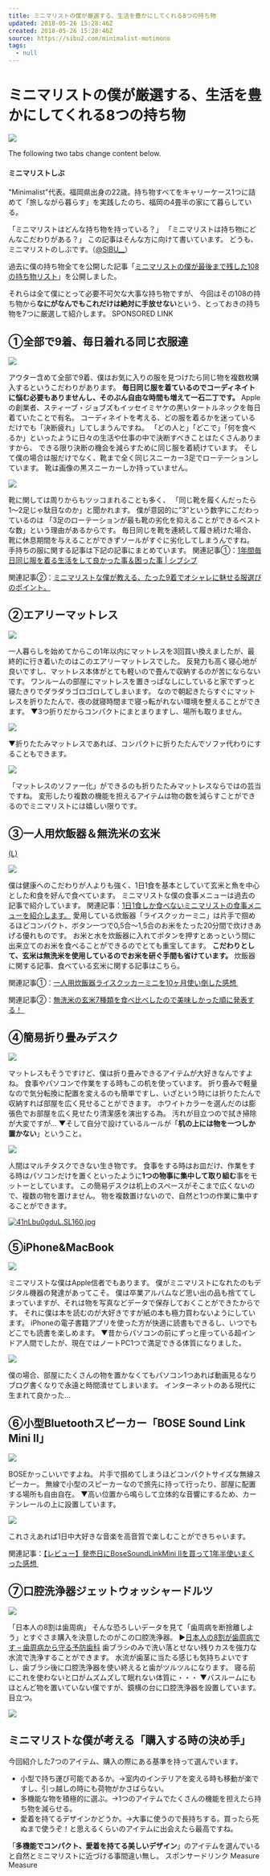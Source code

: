 ```yaml
---
title: ミニマリストの僕が厳選する、生活を豊かにしてくれる8つの持ち物
updated: 2018-05-26 15:28:46Z
created: 2018-05-26 15:28:46Z
source: https://sibu2.com/minimalist-motimono
tags:
  - null
---
```


# ミニマリストの僕が厳選する、生活を豊かにしてくれる8つの持ち物

![](../_resources/8bbab10648ad03e002391285f2c50114.png)

The following two tabs change content below.

#### ミニマリストしぶ

"Minimalist"代表。福岡県出身の22歳。持ち物すべてをキャリーケース1つに詰めて「旅しながら暮らす」を実践したのち、福岡の4畳半の家にて暮らしている。

「ミニマリストはどんな持ち物を持っている？」
「ミニマリストは持ち物にどんなこだわりがある？」
この記事はそんな方に向けて書いています。
どうも、ミニマリストのしぶです。（[@SIBU__](https://twitter.com/SIBU__)）

過去に僕の持ち物全てを公開した記事「[ミニマリストの僕が最後まで残した108の持ち物リスト](https://sibu2.com/minimalist-no-motimono)」を公開しました。

それらは全て僕にとって必要不可欠な大事な持ち物ですが、
今回はその108の持ち物から**なにがなんでもこれだけは絶対に手放せない**という、とっておきの持ち物を7つに厳選して紹介します。
SPONSORED LINK

## ①全部で9着、毎日着れる同じ衣服達

[![](../_resources/1e8b707c156d248ca8d45c76123dd88c.png)](https://sibu2.com/wp-content/uploads/2016/09/fe089f46649e08c94c19830f60267391.png)

アウター含めて全部で9着、僕はお気に入りの服を見つけたら同じ物を複数枚購入するというこだわりがあります。
**毎日同じ服を着ているのでコーディネイトに悩む必要もありませんし、そのぶん自由な時間も増えて一石二丁です。**
Appleの創業者、スティーブ・ジョブズもイッセイミヤケの黒いタートルネックを毎日着ていたことで有名。
コーディネイトを考える、どの服を着るかを迷っているだけでも「決断疲れ」してしまうんですね。
「どの人と」「どこで」「何を食べるか」といったように日々の生活や仕事の中で決断すべきことはたくさんありますから、
できる限り決断の機会を減らすために同じ服を着続けています。
そして僕の場合は服だけでなく、靴まで全く同じスニーカー3足でローテーションしています。
靴は画像の黒スニーカーしか持っていません。

[![](../_resources/2b23bd2db4c7a227b3380f4985a1ecf4.jpg)](https://sibu2.com/wp-content/uploads/2016/12/th_IMG_1886.jpg)

靴に関しては周りからもツッコまれることも多く、
「同じ靴を履くんだったら1〜2足じゃ駄目なのか」と聞かれます。
僕が意図的に”3”という数字にこだわっているのは
「3足のローテーションが最も靴の劣化を抑えることができるベストな数」という理由があるからです。
毎日同じを靴を連続して履き続けた場合、靴に休息期間を与えることができずソールがすぐに劣化してしまうんですね。
手持ちの服に関する記事は下記の記事にまとめています。
関連記事①：[1年間毎日同じ服を着る生活をして良かった事＆困った事 | シブシブ](https://sibu2.com/mainiti-onazi-huku)

関連記事②：[ミニマリストな僕が教える、たった9着でオシャレに魅せる服選びのポイント。](https://sibu2.com/minimalist-outfit)

## ②エアリーマットレス

[![](../_resources/5a7616f06f280556d7ab2ac1deb5fb82.jpg)](https://sibu2.com/wp-content/uploads/2017/02/th_IMG_3245.jpg)

一人暮らしを始めてからこの1年以内にマットレスを3回買い換えましたが、最終的に行き着いたのはこのエアリーマットレスでした。
反発力も高く寝心地が良いですし、マットレス本体がとても軽いので畳んで収納するのが苦にならないです。
ワンルームの部屋にマットレスを置きっぱなしにしていると家でずっと寝たきりでダラダラゴロゴロしてしまいます。
なので朝起きたらすぐにマットレスを折りたたんで、夜の就寝時間まで寝っ転がれない環境を整えることができます。
▼3つ折りだからコンパクトにまとまりますし、場所も取りません。

[![](../_resources/53a1645a8fcf6e3b89d7b4fa4fd0348f.jpg)](https://sibu2.com/wp-content/uploads/2017/02/th_IMG_3248.jpg)

▼折りたたみマットレスであれば、コンパクトに折りたたんでソファ代わりにすることもできます。

[![](../_resources/90f0d0a3c962c6f77029b26ef46e71cb.jpg)](https://sibu2.com/wp-content/uploads/2017/02/th_IMG_2607.jpg)

「マットレスのソファー化」ができるのも折りたたみマットレスならではの芸当ですね。
変形したり複数の機能を担えるアイテムは物の数を減らすことができるのでミニマリストには嬉しい限りです。

## ③一人用炊飯器＆無洗米の玄米

[(L)](https://sibu2.com/wp-content/uploads/2016/09/82dbe91a377c04a28a5a95be182b6873.png)

[![](../_resources/6d97ac3f9b961368c326612cfce2a351.png)](https://sibu2.com/wp-content/uploads/2016/09/82dbe91a377c04a28a5a95be182b6873.png)

僕は健康へのこだわりが人よりも強く、1日1食を基本としていて玄米と魚を中心とした和食を好んで食べています。
ミニマリストな僕の食事メニューは過去の記事で紹介しています。
関連記事：[1日1食しか食べないミニマリストの食事メニューを紹介します。](https://sibu2.com/minimalist-syokuzi)
愛用している炊飯器「ライスクッカーミニ」は片手で掴めるほどコンパクト、ボタン一つで0,5合〜1,5合のお米をたった20分間で炊けきあげる優れものです。
お米と水を炊飯器に入れてボタンを押すとあっという間に出来立てのお米を食べることができるのでとても重宝してます。
**こだわりとして、玄米は無洗米を使用しているのでお米を研ぐ手間も省けています。**
炊飯器に関する記事、食べている玄米に関する記事はこちら。

関連記事①：[一人用炊飯器ライスクッカーミニを10ヶ月使い倒した感想 ](https://sibu2.com/koizumi-rice-cooker-mini-review)

関連記事②：[無洗米の玄米7種類を食べ比べしたので美味しかった順に発表する！ ](https://sibu2.com/genmai)

## ④簡易折り畳みデスク

[![](../_resources/dd4dc204051df4a8041f75c06a401f10.png)](https://sibu2.com/wp-content/uploads/2016/09/7733b7c65c099125f3cc8383721ced68.png)

マットレスもそうですけど、僕は折り畳みできるアイテムが大好きなんですよね。
食事やパソコンで作業をする時もこの机を使っています。
折り畳みで軽量なので気分転換に配置を変えるのも簡単ですし、いざという時には折りたたんで収納すれば部屋を広く見せることができます。
ホワイトカラーを選んだのは膨張色でお部屋を広く見せたり清潔感を演出する為。
汚れが目立つので拭き掃除が大変ですが…
▼そして自分で設けているルールが「**机の上には物を一つしか置かない**」ということ。

[![](../_resources/5fcbd2992003b9a61f931b0dbd283ffb.jpg)](https://sibu2.com/wp-content/uploads/2017/01/th_IMG_2682.jpg)

人間はマルチタスクできない生き物です。
食事をする時はお皿だけ、作業をする時はパソコンだけを置くといったように**1つの物事に集中して取り組む**事をモットーとしています。
この簡易デスクは机上のスペースがそこまで広くないので、複数の物を置けません。
物を複数置けないので、自然と1つの作業に集中することができます。

[![41nLbu0gduL._SL160_.jpg](../_resources/41nLbu0gduL._SL160_.jpg)](http://www.amazon.co.jp/exec/obidos/ASIN/B003VPXAMG/naoto0330-22/ref=nosim/)

## ⑤iPhone&MacBook

[![](../_resources/c5a93b0253530c0c1277853f4eca2411.jpg)](https://sibu2.com/wp-content/uploads/2016/12/th_IMG_0586.jpg)

ミニマリストな僕はApple信者でもあります。
僕がミニマリストになれたのもデジタル機器の発達があってこそ。
僕は卒業アルバムなど思い出の品も捨ててしまっていますが、それは物を写真などデータで保存しておくことができたからです。
それに僕は本を読むのが大好きですが紙の本も極力買わないようにしています。
iPhoneの電子書籍アプリを使った方が快適に読書もできるし、いつでもどこでも読書を楽しめます。
▼昔からパソコンの前にずっと座っている超インドア人間でしたが、現在ではノートPC1つで満足できる体質になりました。

[![](../_resources/c8f9dcfcd851c07be5137f4256621677.jpg)](https://sibu2.com/wp-content/uploads/2017/01/fcd40c4f06647f10781891cb21fec1c5.jpg)

僕の場合、部屋にたくさんの物を置かなくてもパソコン1つあれば動画見るなりブログ書くなりで永遠と時間潰せてしまいます。
インターネットのある現代に生まれて良かった…

## ⑥小型Bluetoothスピーカー「BOSE Sound Link Mini II」

[![](../_resources/fb86f786915e312224730d4e894a7962.jpg)](https://sibu2.com/wp-content/uploads/2016/09/20160219133051.jpg)

BOSEかっこいいですよね。
片手で掴めてしまうほどコンパクトサイズな無線スピーカー。
無線で小型のスピーカーなので旅先に持って行ったり、部屋に配置する場所も自由自在。
▼高い位置から鳴らして立体的な音響にするため、カーテンレールの上に設置しています。

[![](../_resources/66d80152c53dcc3faffb44d0131c327f.jpg)](https://sibu2.com/wp-content/uploads/2017/01/th_IMG_2668-1.jpg)

これさえあれば1日中大好きな音楽を高音質で楽しむことができちゃいます。

関連記事：[【レビュー】発売日にBoseSoundLinkMini IIを買って1年半使いまくった感想 ](https://sibu2.com/bose-sound-link-mini-ii-revew)

## ⑦口腔洗浄器ジェットウォッシャードルツ

[![](../_resources/fad787c6a8c6741e6081e3b37a1995ff.jpg)](https://sibu2.com/wp-content/uploads/2017/01/th_IMG_2661.jpg)

「日本人の8割は歯周病」
そんな恐ろしいデータを見て「歯周病を断捨離しよう」とすぐさま購入を決意したのがこの口腔洗浄器。
▶︎[日本人の8割が歯周病です – 歯周病から守る予防歯科](http://www.8020.ne.jp/shisyu_1.html)
歯ブラシのみで洗い落とせない残りカスを強力な水流で洗浄することができます。
水流が歯茎に当たる感じも気持ちよいですし、歯ブラシ後に口腔洗浄器を使い終えると歯がツルツルになります。
寝る前にこれを使わないと口がムズムズして眠れない体質に・・・
▼バスルームにもほとんど物を置いていない僕ですが、鏡横の台に口腔洗浄器を設置しています。目立つ。

[![](../_resources/9203135a7c2f24b03375f6a0e845a31c.jpg)](https://sibu2.com/wp-content/uploads/2017/01/th_dwdwdwd.jpg)

## ミニマリストな僕が考える「購入する時の決め手」

今回紹介した7つのアイテム、購入の際にある基準を持って選んでいます。

- 小型で持ち運び可能であるか。→室内のインテリアを変える時も移動が楽ですし、引っ越しの時にも荷物がかさばらない。
- 多機能な物を積極的に選ぶ。→1つのアイテムでたくさんの機能を担えたら持ち物を減らせる。
- 愛着を持てるデザインかどうか。→大事に使うので長持ちする。買ったら死ぬまで使うぞ！と思えるくらいのアイテムに出会えたら最高ですね。

「**多機能でコンパクト、愛着を持てる美しいデザイン**」のアイテムを選んでいると自然とミニマリストに近づける事間違い無し。
スポンサードリンク
Measure
Measure